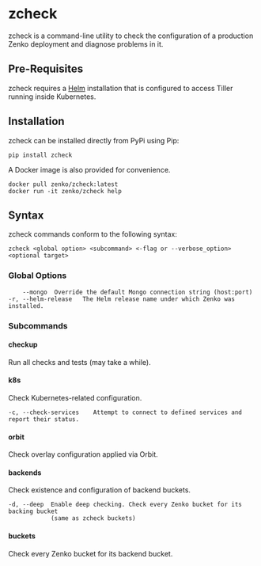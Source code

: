 # zcheck

zcheck is a command-line utility to check the configuration of a
production Zenko deployment and diagnose problems in it.

## Pre-Requisites

zcheck requires a [Helm](https://github.com/kubernetes/helm) installation
that is configured to access Tiller running inside Kubernetes.

## Installation

zcheck can be installed directly from PyPi using Pip:

```
pip install zcheck
```

A Docker image is also provided for convenience.

```
docker pull zenko/zcheck:latest
docker run -it zenko/zcheck help
```

## Syntax

zcheck commands conform to the following syntax:

```
zcheck <global option> <subcommand> <-flag or --verbose_option> <optional target>
```

### Global Options

```
    --mongo  Override the default Mongo connection string (host:port)
-r, --helm-release   The Helm release name under which Zenko was installed.
```

### Subcommands

#### checkup

Run all checks and tests (may take a while).

#### k8s

Check Kubernetes-related configuration.

```
-c, --check-services 	Attempt to connect to defined services and report their status.

```

#### orbit

Check overlay configuration applied via Orbit.

#### backends

Check existence and configuration of backend buckets.

```
-d, --deep 	Enable deep checking. Check every Zenko bucket for its backing bucket
          	(same as zcheck buckets)
```

#### buckets

Check every Zenko bucket for its backend bucket.
